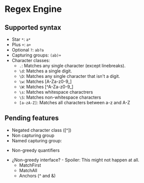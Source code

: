 # Regex Engine

## Supported syntax
* Star `*`: `a*`
* Plus `+`: `a+`
* Optional `?`: `ab?a`
* Capturing groups: `(ab)+`
* Character classes:
    * `.`: Matches any single character (except linebreaks).
    * `\d`: Matches a single digit.
    * `\D`: Matches any single character that isn't a digit.
    * `\w`: Matches [A-Za-z0-9_]
    * `\W`: Matches [^A-Za-z0-9_] 
    * `\s`: Matches whitespace charactrers
    * `\S`: Matches non-whitespace characters
    * `[a-zA-Z]`: Matches all characters between a-z and A-Z

## Pending features
- Negated character class ([^])
- Non capturing group
- Named capturing group:
* Non-greedy quantifiers
- ¿Non-greedy interface? - Spoiler: This might not happen at all.
    - MatchFirst
    - MatchAll
    - Anchors (^ and &)